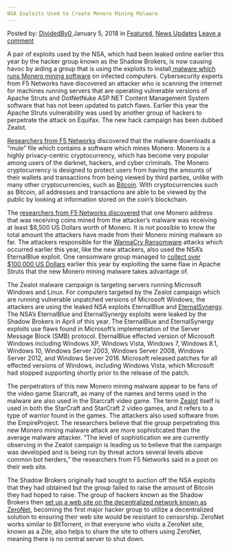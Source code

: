 ```yaml
---
NSA Exploits Used to Create Monero Mining Malware
---
```

<article class="post-listing post-24283 post type-post status-publish format-standard has-post-thumbnail hentry category-deepdot-news category-news-updates tag-create tag-exploits tag-malware tag-mining tag-monero tag-nsa">
    <div class="post-inner">
    <p class="post-meta">
    <span>Posted by: <a href="https://www.deepdotweb.com/author/dividedby0/" title="">DividedBy0 </a></span>
    <span>January 5, 2018</span>
    <span>in <a href="https://www.deepdotweb.com/category/deepdot-news/" rel="category tag">Featured</a>, <a href="https://www.deepdotweb.com/category/news-updates/" rel="category tag">News Updates</a></span>
    <span><a href="https://www.deepdotweb.com/2018/01/05/nsa-exploits-used-create-monero-mining-malware/#respond">Leave a comment</a></span>
    </p>
    <div class="clear"></div>
    <div class="entry">
    <p>A pair of exploits used by the NSA, which had been leaked online earlier this year by the hacker group known as the Shadow Brokers, is now causing havoc by aiding a group that is using the exploits to install<a href="https://www.bleepingcomputer.com/news/security/-zealot-campaign-uses-nsa-exploits-to-mine-monero-on-windows-and-linux-servers/"> malware which runs Monero mining software</a> on infected computers. Cybersecurity experts from F5 Networks have discovered an attacker who is scanning the internet for machines running servers that are operating vulnerable versions of Apache Struts and DotNetNuke ASP.NET Content Management System software that has not been updated to patch flaws. Earlier this year the Apache Struts vulnerability was used by another group of hackers to perpetrate the attack on Equifax. The new hack campaign has been dubbed Zealot.</p>
    <p><a href="https://f5.com/labs/articles/threat-intelligence/cyber-security/zealot-new-apache-struts-campaign-uses-eternalblue-and-eternalsynergy-to-mine-monero-on-internal-networks">Researchers from F5 Networks</a> discovered that the malware downloads a “mule” file which contains a software which mines Monero. Monero is a highly privacy-centric cryptocurrency, which has become very popular among users of the darknet, hackers, and cyber criminals. The Monero cryptocurrency is designed to protect users from having the amounts of their wallets and transactions from being viewed by third parties, unlike with many other cryptocurrencies, such as <a href="https://www.deepdotweb.com/2017/05/22/bitcoin-achieved-2000-regardless-wannacry-ransomware-change-image/">Bitcoin</a>. With cryptocurrencies such as Bitcoin, all addresses and transactions are able to be viewed by the public by looking at information stored on the coin’s blockchain.</p>
    <p>The <a href="https://www.deepdotweb.com/2017/05/06/latest-shadow-brokers-dump-thrives-darknet/">researchers from F5 Networks discovered</a> that one Monero address that was receiving coins mined from the attacker’s malware was receiving at least $8,500 US Dollars worth of Monero. It is not possible to know the total amount the attackers have made from their Monero mining malware so far. The attackers responsible for the <a href="https://www.deepdotweb.com/2017/06/05/uk-absolutely-focused-hunting-wannacry-hackers/">WannaCry Ransomware</a> attacks which occurred earlier this year, like the new attackers, also used the NSA’s EternalBlue exploit. One ransomware group managed to <a href="https://www.bleepingcomputer.com/news/security/ransomware-gang-made-over-100-000-by-exploiting-apache-struts-zero-day/">collect over $100,000 US Dollars</a> earlier this year by exploiting the same flaw in Apache Struts that the new Monero mining malware takes advantage of.</p>
    <p>The Zealot malware campaign is targeting servers running Microsoft Windows and Linux. For computers targeted by the Zealot campaign which are running vulnerable unpatched versions of Microsoft Windows, the attackers are using the leaked NSA exploits EternalBlue and <a href="https://blogs.technet.microsoft.com/srd/2017/07/13/eternal-synergy-exploit-analysis/">EternalSynergy</a>. The NSA’s EternalBlue and EternalSynergy exploits were leaked by the Shadow Brokers in April of this year. The EternalBlue and EternalSynergy exploits use flaws found in Microsoft’s implementation of the Server Message Block (SMB) protocol. EternalBlue effected version of Microsoft Windows including Windows XP, Windows Vista, Windows 7, Windows 8.1, Windows 10, Windows Server 2003, Windows Server 2008, Windows Server 2012, and Windows Server 2016. Microsoft released patches for all effected versions of Windows, including Windows Vista, which Microsoft had stopped supporting shortly prior to the release of the patch.</p>
    <p>The perpetrators of this new Monero mining malware appear to be fans of the video game Starcraft, as many of the names and terms used in the malware are also used in the Starcraft video game. The term <a href="http://starcraft.wikia.com/wiki/Zealot">Zealot</a> itself is used in both the StarCraft and StarCraft 2 video games, and it refers to a type of warrior found in the games. The attackers also used software from the EmpireProject. The researchers believe that the group perpetrating this new Monero mining malware attack are more sophisticated than the average malware attacker. “The level of sophistication we are currently observing in the Zealot campaign is leading us to believe that the campaign was developed and is being run by threat actors several levels above common bot herders,” the researchers from F5 Networks said in a post on their web site.</p>
    <p>The Shadow Brokers originally had sought to auction off the NSA exploits that they had obtained but the group failed to raise the amount of Bitcoin they had hoped to raise. The group of hackers known as the Shadow Brokers then <a href="https://www.deepdotweb.com/2016/12/26/shadow-brokers-take-zeronet-sell-stolen-nsa-exploits/">set up a web site on the decentralized network known as ZeroNet</a>, becoming the first major hacker group to utilize a decentralized solution to ensuring their web site would be resistant to censorship. ZeroNet works similar to BitTorrent, in that everyone who visits a ZeroNet site, known as a Zite, also helps to share the site to others using ZeroNet, meaning there is no central server to shut down.</p>
    </div>
    <span style="display:none"><a href="https://www.deepdotweb.com/tag/create/" rel="tag">create</a> <a href="https://www.deepdotweb.com/tag/exploits/" rel="tag">exploits</a> <a href="https://www.deepdotweb.com/tag/malware/" rel="tag">malware</a> <a href="https://www.deepdotweb.com/tag/mining/" rel="tag">mining</a> <a href="https://www.deepdotweb.com/tag/monero/" rel="tag">monero</a> <a href="https://www.deepdotweb.com/tag/nsa/" rel="tag">nsa</a></span> <span style="display:none" class="updated">2018-01-05</span>
    <div style="display:none" class="vcard author" itemprop="author" itemscope itemtype="http://schema.org/Person"><strong class="fn" itemprop="name"><a href="https://www.deepdotweb.com/author/dividedby0/" title="Posts by DividedBy0" rel="author">DividedBy0</a></strong></div>
    </div>
</article>

